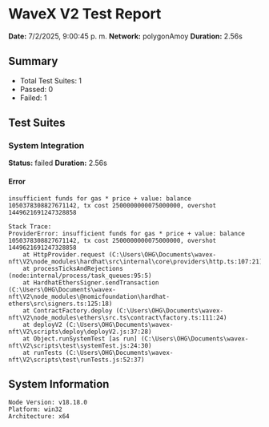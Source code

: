 # WaveX V2 Test Report

**Date:** 7/2/2025, 9:00:45 p. m.
**Network:** polygonAmoy
**Duration:** 2.56s

## Summary

- Total Test Suites: 1
- Passed: 0
- Failed: 1

## Test Suites

### System Integration

**Status:** failed
**Duration:** 2.56s

#### Error
```
insufficient funds for gas * price + value: balance 1050378308827671142, tx cost 2500000000075000000, overshot 1449621691247328858

Stack Trace:
ProviderError: insufficient funds for gas * price + value: balance 1050378308827671142, tx cost 2500000000075000000, overshot 1449621691247328858
    at HttpProvider.request (C:\Users\OHG\Documents\wavex-nft\V2\node_modules\hardhat\src\internal\core\providers\http.ts:107:21)
    at processTicksAndRejections (node:internal/process/task_queues:95:5)
    at HardhatEthersSigner.sendTransaction (C:\Users\OHG\Documents\wavex-nft\V2\node_modules\@nomicfoundation\hardhat-ethers\src\signers.ts:125:18)
    at ContractFactory.deploy (C:\Users\OHG\Documents\wavex-nft\V2\node_modules\ethers\src.ts\contract\factory.ts:111:24)
    at deployV2 (C:\Users\OHG\Documents\wavex-nft\V2\scripts\deploy\deployV2.js:37:28)
    at Object.runSystemTest [as run] (C:\Users\OHG\Documents\wavex-nft\V2\scripts\test\systemTest.js:24:30)
    at runTests (C:\Users\OHG\Documents\wavex-nft\V2\scripts\test\runTests.js:52:37)
```

## System Information

```
Node Version: v18.18.0
Platform: win32
Architecture: x64
```